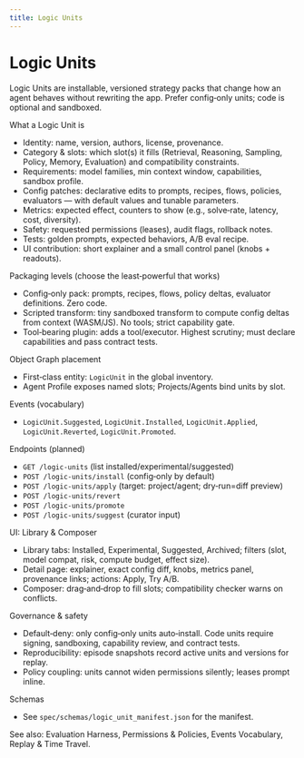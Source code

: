 ```yaml
---
title: Logic Units
---
```


# Logic Units

Logic Units are installable, versioned strategy packs that change how an agent behaves without rewriting the app. Prefer config‑only units; code is optional and sandboxed.

What a Logic Unit is
- Identity: name, version, authors, license, provenance.
- Category & slots: which slot(s) it fills (Retrieval, Reasoning, Sampling, Policy, Memory, Evaluation) and compatibility constraints.
- Requirements: model families, min context window, capabilities, sandbox profile.
- Config patches: declarative edits to prompts, recipes, flows, policies, evaluators — with default values and tunable parameters.
- Metrics: expected effect, counters to show (e.g., solve‑rate, latency, cost, diversity).
- Safety: requested permissions (leases), audit flags, rollback notes.
- Tests: golden prompts, expected behaviors, A/B eval recipe.
- UI contribution: short explainer and a small control panel (knobs + readouts).

Packaging levels (choose the least‑powerful that works)
- Config‑only pack: prompts, recipes, flows, policy deltas, evaluator definitions. Zero code.
- Scripted transform: tiny sandboxed transform to compute config deltas from context (WASM/JS). No tools; strict capability gate.
- Tool‑bearing plugin: adds a tool/executor. Highest scrutiny; must declare capabilities and pass contract tests.

Object Graph placement
- First‑class entity: `LogicUnit` in the global inventory.
- Agent Profile exposes named slots; Projects/Agents bind units by slot.

Events (vocabulary)
- `LogicUnit.Suggested`, `LogicUnit.Installed`, `LogicUnit.Applied`, `LogicUnit.Reverted`, `LogicUnit.Promoted`.

Endpoints (planned)
- `GET /logic-units` (list installed/experimental/suggested)
- `POST /logic-units/install` (config‑only by default)
- `POST /logic-units/apply` (target: project/agent; dry‑run=diff preview)
- `POST /logic-units/revert`
- `POST /logic-units/promote`
- `POST /logic-units/suggest` (curator input)

UI: Library & Composer
- Library tabs: Installed, Experimental, Suggested, Archived; filters (slot, model compat, risk, compute budget, effect size).
- Detail page: explainer, exact config diff, knobs, metrics panel, provenance links; actions: Apply, Try A/B.
- Composer: drag‑and‑drop to fill slots; compatibility checker warns on conflicts.

Governance & safety
- Default‑deny: only config‑only units auto‑install. Code units require signing, sandboxing, capability review, and contract tests.
- Reproducibility: episode snapshots record active units and versions for replay.
- Policy coupling: units cannot widen permissions silently; leases prompt inline.

Schemas
- See `spec/schemas/logic_unit_manifest.json` for the manifest.

See also: Evaluation Harness, Permissions & Policies, Events Vocabulary, Replay & Time Travel.

